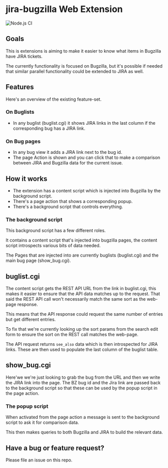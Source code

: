 # jira-bugzilla Web Extension

![Node.js CI](https://github.com/mozilla/jira-bz/actions/workflows/ci.yml/badge.svg)

## Goals

This is extensions is aiming to make it easier to know what items in
Bugzilla have JIRA tickets.

The currently functionality is focused on Bugzilla, but it's possible if
needed that similar parallel functionality could be extended to JIRA as well.

## Features

Here's an overview of the existing feature-set.

### On Buglists

- In any buglist (buglist.cgi) it shows JIRA links in the last column if the corresponding bug has a JIRA link.

### On Bug pages

- In any bug view it adds a JIRA link next to the bug id.
- The page Action is shown and you can click that to make a comparison between JIRA and Bugzilla data for the current issue.

## How it works

- The extension has a content script which is injected into Bugzilla by the background script.
- There's a page action that shows a corresponding popup.
- There's a background script that controls everything.

### The background script

This background script has a few different roles.

It contains a content script that's injected into bugzilla pages, the content
script introspects various bits of data needed.

The Pages that are injected into are currently buglists (buglist.cgi) and the
main bug page (show_bug.cgi).

## buglist.cgi

The content script gets the REST API URL from the link in buglist.cgi, this makes
it easier to ensure that the API data matches up to the request. That said the REST
API call won't necessarily match the same sort as the web-page response.

This means that the API response could request the same number of entries but get different entries.

To fix that we're currently looking up the sort params from the search edit form to ensure the sort on the REST call matches the web-page.

The API request returns `see_also` data which is then introspected for JIRA links. These are then
used to populate the last column of the buglist table.

## show_bug.cgi

Here'we we're just looking to grab the bug from the URL and then we write the JIRA link into the page.
The BZ bug id and the Jira link are passed back to the background script so that these can be used by the popup script
in the page action.

### The popup script

When activated from the page action a message is sent to the background script to ask it for comparison data.

This then makes queries to both Bugzilla and JIRA to build the relevant data.

## Have a bug or feature request?

Please file an issue on this repo.
